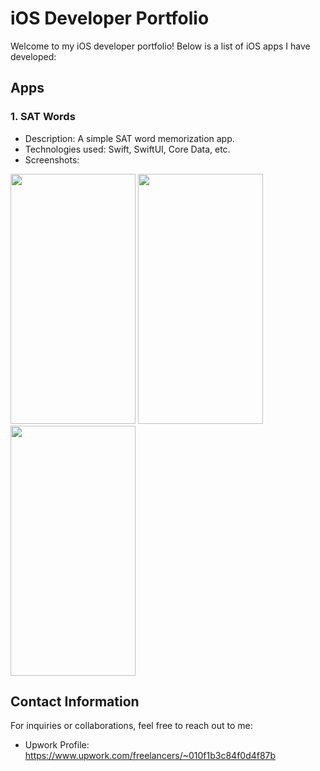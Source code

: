 # iOS Developer Portfolio

Welcome to my iOS developer portfolio! Below is a list of iOS apps I have developed:

## Apps

### 1. SAT Words
   - Description: A simple SAT word memorization app.
   - Technologies used: Swift, SwiftUI, Core Data, etc.
   - Screenshots:
<img src="https://github.com/nhbusiness/iOS-Dev/assets/167650389/58aba8eb-c034-48ae-b7fe-7cbf7647cd2f"  width="200" height="400">
<img src="https://github.com/nhbusiness/iOS-Dev/assets/167650389/ef59ce9e-dfb4-483f-a8f7-66be62f2db18"  width="200" height="400">
<img src="https://github.com/nhbusiness/iOS-Dev/assets/167650389/9b35347c-6234-482a-8989-2c4a804f5dab"  width="200" height="400">

## Contact Information

For inquiries or collaborations, feel free to reach out to me:
- Upwork Profile: https://www.upwork.com/freelancers/~010f1b3c84f0d4f87b

